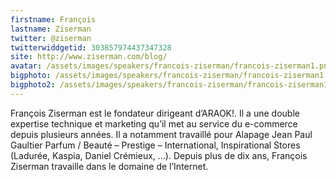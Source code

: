 ```yaml
---
firstname: François 
lastname: Ziserman
twitter: @ziserman
twitterwiddgetid: 303857974437347328
site: http://www.ziserman.com/blog/
avatar: /assets/images/speakers/francois-ziserman/francois-ziserman1.png
bigphoto: /assets/images/speakers/francois-ziserman/francois-ziserman1.png
bigphoto2: /assets/images/speakers/francois-ziserman/francois-ziserman1.png
---
```


François Ziserman est le fondateur dirigeant d’ARAOK!.
Il a une double expertise technique et marketing qu’il met au service du e-commerce depuis plusieurs années. Il a notamment travaillé pour Alapage Jean Paul Gaultier Parfum / Beauté – Prestige – International, Inspirational Stores (Ladurée, Kaspia, Daniel Crémieux, …).
Depuis plus de dix ans, François Ziserman travaille dans le domaine de l’Internet.


